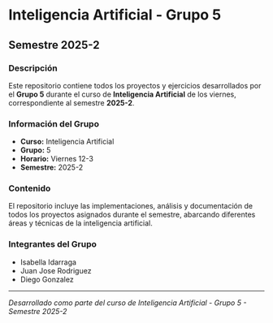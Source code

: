 # Inteligencia Artificial - Grupo 5
## Semestre 2025-2

### Descripción

Este repositorio contiene todos los proyectos y ejercicios desarrollados por el **Grupo 5** durante el curso de **Inteligencia Artificial** de los viernes, correspondiente al semestre **2025-2**.

### Información del Grupo

- **Curso:** Inteligencia Artificial
- **Grupo:** 5
- **Horario:** Viernes 12-3
- **Semestre:** 2025-2

### Contenido

El repositorio incluye las implementaciones, análisis y documentación de todos los proyectos asignados durante el semestre, abarcando diferentes áreas y técnicas de la inteligencia artificial.

### Integrantes del Grupo

- Isabella Idarraga
- Juan Jose Rodriguez
- Diego Gonzalez

---

*Desarrollado como parte del curso de Inteligencia Artificial - Grupo 5 - Semestre 2025-2*